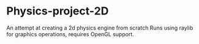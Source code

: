 # Physics-project-2D
An attempt at creating a 2d physics engine from scratch
Runs using raylib for graphics operations, requires OpenGL support.
